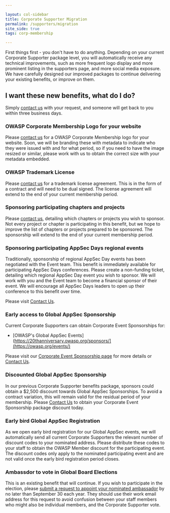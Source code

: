 ```yaml
---

layout: col-sidebar
title: Corporate Supporter Migration
permalink: /supporters/migration
site_side: true
tags: corp-membership

---
```


First things first - you don't have to do anything. Depending on your current Corporate Supporter package level, you will automatically receive any technical improvements, such as more frequent logo display and more prominent listing in the supporters page, and more social media exposure. We have carefully designed our improved packages to continue delivering your existing benefits, or improve on them.

## I want these new benefits, what do I do?

Simply [contact us](https://owasporg.atlassian.net/servicedesk/customer/portal/7/group/18/create/72) with your request, and someone will get back to you within three business days.

### OWASP Corporate Membership Logo for your website

Please [contact us](https://owasporg.atlassian.net/servicedesk/customer/portal/7/group/18/create/72) for a OWASP Corporate Membership logo for your website. Soon, we will be branding these with metadata to indicate who they were issued with and for what period, so if you need to have the image resized or similar, please work with us to obtain the correct size with your metadata embedded.

### OWASP Trademark License

Please [contact us](https://owasporg.atlassian.net/servicedesk/customer/portal/7/group/18/create/72) for a trademark license agreement. This is in the form of a contract and will need to be dual signed. The license agreement will extend to the end of your current membership period.

### Sponsoring participating chapters and projects

Please [contact us](https://owasporg.atlassian.net/servicedesk/customer/portal/7/group/18/create/72), detailing which chapters or projects you wish to sponsor. Not every project or chapter is participating in this benefit, but we hope to improve the list of chapters or projects prepared to be sponsored. The sponsorship will extend to the end of your current membership period.

### Sponsoring participating AppSec Days regional events

Traditionally, sponsorship of regional AppSec Day events has been negotiated with the Event team. This benefit is immediately available for participating AppSec Days conferences. Please create a non-funding ticket, detailing which regional AppSec Day event you wish to sponsor. We will work with you and the Event team to become a financial sponsor of their event. We will encourage all AppSec Days leaders to open up their conference to this benefit over time. 

Please visit [Contact Us](https://owasporg.atlassian.net/servicedesk/customer/portal/7/group/18/create/72).

### Early access to Global AppSec Sponsorship

Current Corporate Supporters can obtain Corporate Event Sponsorships for:

- [OWASP's Global AppSec Events](https://20thanniversary.owasp.org/sponsors/](https://owasp.org/events/)

Please visit our [Corporate Event Sponsorship page](/corporate-sponsorships) for more details or [Contact Us](https://owasporg.atlassian.net/servicedesk/customer/portal/7/group/18/create/72). 

### Discounted Global AppSec Sponsorship

In our previous Corporate Supporter benefits package, sponsors could obtain a $2,500 discount towards Global AppSec Sponsorships. To avoid a contract variation, this will remain valid for the residual period of your membership. Please [Contact Us](https://owasporg.atlassian.net/servicedesk/customer/portal/7/group/18/create/72) to obtain your Corporate Event Sponsorship package discount today.

### Early bird Global AppSec Registration

As we open early bird registration for our Global AppSec events, we will automatically send all current Corporate Supporters the relevant number of discount codes to your nominated address. Please distribute these codes to your staff to obtain the OWASP Member discount for the participating event. The discount codes only apply to the nominated participating event and are not valid once the early bird registration period closes. 

### Ambassdor to vote in Global Board Elections

This is an existing benefit that will continue. If you wish to participate in the election, please [submit a request to appoint your nominated ambassador](https://owasporg.atlassian.net/servicedesk/customer/portal/7/group/18/create/72) by no later than September 30 each year. They should use their work email address for this request to avoid confusion between your staff members who might also be individual members, and the Corporate Supporter vote.

